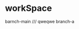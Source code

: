 <!--
 * @Author: your name
 * @Date: 2021-02-07 09:36:08
 * @LastEditTime: 2021-02-07 09:45:05
 * @LastEditors: Please set LastEditors
 * @Description: In User Settings Edit
 * @FilePath: \workSpace\README.md
-->
# workSpace
barnch-main
///
qweqwe
branch-a
